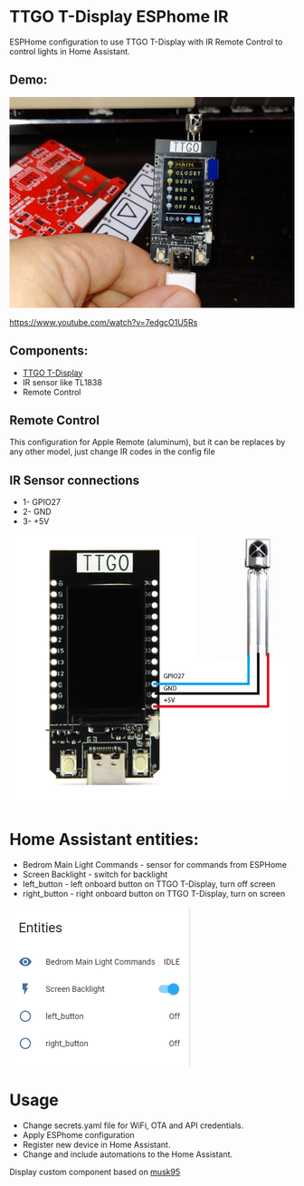 # TTGO T-Display ESPhome IR 
ESPHome configuration to use TTGO T-Display with IR Remote Control to control lights in Home Assistant.

## Demo: 
![Project Picture](https://github.com/anton-semeniak/Esphome-TTGO-T-Display-Remote/blob/master/documents/images/project_picture.jpg)


https://www.youtube.com/watch?v=7edgcO1U5Rs

## Components: 
* [TTGO T-Display](https://github.com/Xinyuan-LilyGO/TTGO-T-Display)
* IR sensor like TL1838
* Remote Control

## Remote Control
This configuration for Apple Remote (aluminum), but it can be replaces by any other model, just change IR codes in the config file

## IR Sensor connections
* 1- GPIO27
* 2- GND
* 3- +5V

![Image of schematic](https://github.com/anton-semeniak/Esphome-TTGO-T-Display-Remote/blob/master/documents/images/IR_schematic.PNG)

# Home Assistant entities:
* Bedrom Main Light Commands - sensor for commands from ESPHome
* Screen Backlight - switch for backlight 
* left_button - left onboard button on TTGO T-Display, turn off screen 
* right_button - right onboard button on TTGO T-Display, turn on screen

![Image of entities](https://github.com/anton-semeniak/Esphome-TTGO-T-Display-Remote/blob/master/documents/images/HAEntities.PNG)

# Usage
* Change secrets.yaml file for WiFi, OTA and API credentials. 
* Apply ESPhome configuration
* Register new device in Home Assistant.
* Change and include automations to the Home Assistant.


Display custom component based on [musk95](https://github.com/musk95/esphome)
